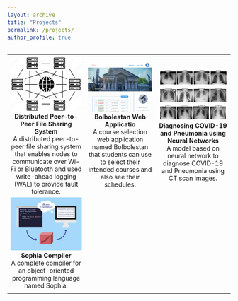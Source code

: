 ```yaml
---
layout: archive
title: "Projects"
permalink: /projects/
author_profile: true
---
```


| | | |
|:-------------------------:|:-------------------------:|:-------------------------:|
| ![](/images/p1.png)  **Distributed Peer-to-Peer File Sharing System** <br> A distributed peer-to-peer file sharing system that enables nodes to communicate over Wi-Fi or Bluetooth and used write-ahead logging (WAL) to provide fault tolerance. | ![](/images/p2.png) **Bolbolestan Web Applicatio** <br> A course selection web application named Bolbolestan that students can use to select their intended courses and also see their schedules. |![](/images/p3.png) **Diagnosing COVID-19 and Pneumonia using Neural Networks** <br> A model based on neural network to diagnose COVID-19 and Pneumonia using CT scan images. |
| ![](/images/p4.png) **Sophia Compiler** <br> A complete compiler for an object-oriented programming language named Sophia. | |
| | | |